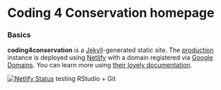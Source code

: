 # Coding 4 Conservation homepage

### Basics

**coding4conservation** is a [Jekyll](https://jekyllrb.com/)-generated static site. The [production](https://coding4conservation.org) instance is deployed using [Netlify](http://netlify.com) with a domain registered via [Google Domains](https://domains.google). You can learn more using [their lovely documentation](https://www.netlifycms.org/docs/jekyll/).

[![Netlify Status](https://api.netlify.com/api/v1/badges/c1376746-a1db-4503-b4e2-e88af68404b9/deploy-status)](https://app.netlify.com/sites/coding4conservation/deploys)
testing RStudio + Git
